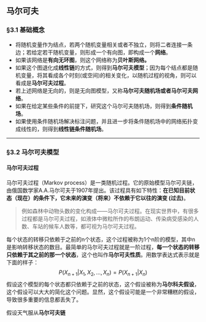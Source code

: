## 马尔可夫



### §3.1 基础概念

- 将随机变量作为结点，若两个随机变量相关或者不独立，则将二者连接一条边；若给定若干随机变量，则形成一个有向图，即构成一个**网络**。
- 如果该网络是**有向无环图**，则这个网络称为**贝叶斯网络。**
- 如果这个图退化成**线性链**的方式，则得到**马尔可夫模型**；因为每个结点都是随机变量，将其看成各个时刻(或空间)的相关变化，以随机过程的视角，则可以看成是**马尔可夫过程**。
- 若上述网络是无向的，则是无向图模型，又称**马尔可夫随机场或者马尔可夫网络**。
- 如果在给定某些条件的前提下，研究这个马尔可夫随机场，则得到**条件随机场**。
- 如果使用条件随机场解决标注问题，并且进一步将条件随机场中的网络拓扑变成线性的，则得到**线性链条件随机场**。

---



### §3.2 马尔可夫模型

#### 马尔可夫过程

马尔可夫过程（Markov process）是一类随机过程。它的原始模型马尔可夫链，由俄国数学家A.A.马尔可夫于1907年提出。该过程具有如下特性：**在已知目前状态（现在）的条件下，它未来的演变（将来）不依赖于它以往的演变 (过去)**。

> 例如森林中动物头数的变化构成——马尔可夫过程。在现实世界中，有很多过程都是马尔可夫过程，如液体中微粒所作的布朗运动、传染病受感染的人数、车站的候车人数等，都可视为马尔可夫过程。

每个状态的转移只依赖于之前的n个状态，这个过程被称为1个n阶的模型，其中n是影响转移状态的数目。最简单的马尔可夫过程就是一阶过程，**每一个状态的转移只依赖于其之前的那一个状态**，这个也叫作**马尔可夫性质**。用数学表达式表示就是下面的样子：
$$
P(X_{n+1}|X_1, X_2,...,X_n) = P(X_{n+1}|X_n)
$$
假设这个模型的每个状态都只依赖于之前的状态，这个假设被称为**马尔科夫假设**，这个假设可以大大的简化这个问题。显然，这个假设可能是一个非常糟糕的假设，导致很多重要的信息都丢失了。

假设天气服从**马尔可夫链**